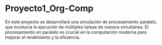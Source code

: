 # Proyecto1_Org-Comp
En este proyecto se desarrollará una simulación de procesamiento paralelo, que involucra la ejecución de múltiples tareas de manera simultánea. El procesamiento en paralelo es crucial en la computación moderna para mejorar el rendimiento y la eficiencia.
